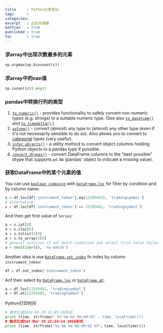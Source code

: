 ```yaml
---
title     : Python日常笔记
tags      :
categories:
excerpt   : 此处写摘要
mathjax   : true
published : true
toc       : true
---
```



### 求array中出现次数最多的元素
```python
np.argmax(np.bincount(c))
```

### 求array中的nan值
```python
np.isnan((c)).any()
```

### pandas中转换行列的类型

1. [`to_numeric()`](https://pandas.pydata.org/docs/reference/api/pandas.to_numeric.html) - provides functionality to safely convert non-numeric types (e.g. strings) to a suitable numeric type. (See also [`to_datetime()`](https://pandas.pydata.org/docs/reference/api/pandas.to_datetime.html) and [`to_timedelta()`](https://pandas.pydata.org/docs/reference/api/pandas.to_timedelta.html).)
2. [`astype()`](https://pandas.pydata.org/docs/reference/api/pandas.DataFrame.astype.html) - convert (almost) any type to (almost) any other type (even if it's not necessarily sensible to do so). Also allows you to convert to [categorial](https://pandas.pydata.org/docs/user_guide/categorical.html) types (very useful).
3. [`infer_objects()`](https://pandas.pydata.org/docs/reference/api/pandas.DataFrame.infer_objects.html) - a utility method to convert object columns holding Python objects to a pandas type if possible.
4. [`convert_dtypes()`](https://pandas.pydata.org/docs/reference/api/pandas.DataFrame.convert_dtypes.html) - convert DataFrame columns to the "best possible" dtype that supports `pd.NA` (pandas' object to indicate a missing value).

### 获取DataFrame中的某个元素的值

You can use [`boolean indexing`](http://pandas.pydata.org/pandas-docs/stable/user_guide/indexing.html#boolean-indexing) with [`DataFrame.loc`](http://pandas.pydata.org/pandas-docs/stable/reference/api/pandas.DataFrame.loc.html) for filter by condition and by column name:

```python
s = df.loc[df['instrument_token'].eq(12295682), 'tradingsymbol']
# alternative
s = df.loc[df['instrument_token'] == 12295682, 'tradingsymbol']
```

And then get first value of `Series`:

```python
a = s.iat[0]
a = s.iloc[0]
a = s.tolist()[0]
a = s.to_array()[0]
# general solution if not match condition and select first value failed
a = next(iter(s), 'no match')
```

Another idea is use [`DataFrame.set_index`](http://pandas.pydata.org/pandas-docs/stable/reference/api/pandas.DataFrame.set_index.html) fo index by column `instrument_token`:

```python
df = df.set_index('instrument_token')
```

Anf then select by [`DataFrame.loc`](http://pandas.pydata.org/pandas-docs/stable/reference/api/pandas.DataFrame.loc.html) or [`DataFrame.at`](http://pandas.pydata.org/pandas-docs/stable/reference/api/pandas.DataFrame.at.html):

```python
a = df.loc[12295682, 'tradingsymbol']
a = df.at[12295682, 'tradingsymbol']
```

Python打印时间

```python
# 格式化成2016-03-20 11:45:39形式
print (time. strftime(" %Y-%m-%d %H:%M:%S' ，time. localtime()))
# 格式化成Sat Mar 28 22:24:24 2016形式
print (time. strftime("%a %b %d %H:%M:%S %Y"，time. localtime()))
```


